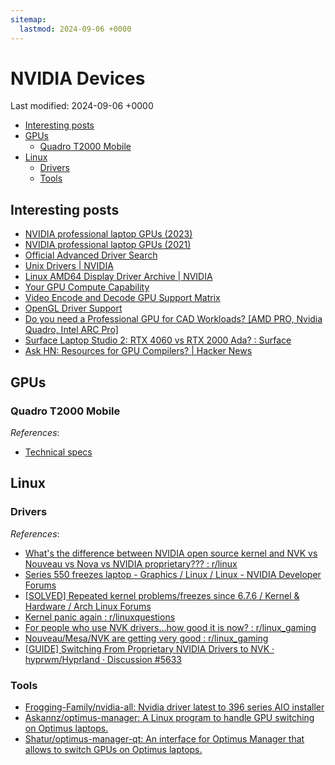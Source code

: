 ```yaml
---
sitemap:
  lastmod: 2024-09-06 +0000
---
```


# NVIDIA Devices

Last modified: 2024-09-06 +0000

- [Interesting posts](#interesting-posts)
- [GPUs](#gpus)
  - [Quadro T2000 Mobile](#quadro-t2000-mobile)
- [Linux](#linux)
  - [Drivers](#drivers)
  - [Tools](#tools)

## Interesting posts

- [NVIDIA professional laptop GPUs (2023)](https://nvdam.widen.net/s/dmdqnnwcmk/proviz-mobile-linecard-update-2653183)
- [NVIDIA professional laptop GPUs (2021)](https://www.nvidia.com/content/dam/en-zz/Solutions/design-visualization/documents/nvidia-rtx-line-card-for-mobile-workstation.pdf)
- [Official Advanced Driver Search](https://www.nvidia.com/download/find.aspx)
- [Unix Drivers \| NVIDIA](https://www.nvidia.com/en-us/drivers/unix/)
- [Linux AMD64 Display Driver Archive \| NVIDIA](https://www.nvidia.com/en-us/drivers/unix/linux-amd64-display-archive/)
- [Your GPU Compute Capability](https://developer.nvidia.com/cuda-gpus)
- [Video Encode and Decode GPU Support Matrix](https://developer.nvidia.com/video-encode-and-decode-gpu-support-matrix-new)
- [OpenGL Driver Support](https://developer.nvidia.com/opengl-driver)
- [Do you need a Professional GPU for CAD Workloads? [AMD PRO, Nvidia Quadro, Intel ARC Pro]](https://www.cgdirector.com/professional-gpu-for-cad/)
- [Surface Laptop Studio 2: RTX 4060 vs RTX 2000 Ada? : Surface](https://www.reddit.com/r/Surface/comments/16p02jc/surface_laptop_studio_2_rtx_4060_vs_rtx_2000_ada/)
- [Ask HN: Resources for GPU Compilers? \| Hacker News](https://news.ycombinator.com/item?id=41428118)

## GPUs

### Quadro T2000 Mobile

*References*:

- [Technical specs](https://technical.city/en/video/Quadro-T2000-mobile#characteristics)

## Linux

### Drivers

*References*:

- [What's the difference between NVIDIA open source kernel and NVK vs Nouveau vs Nova vs NVIDIA proprietary??? : r/linux](https://www.reddit.com/r/linux/comments/1cqcovg/whats_the_difference_between_nvidia_open_source/)
- [Series 550 freezes laptop - Graphics / Linux / Linux - NVIDIA Developer Forums](https://forums.developer.nvidia.com/t/series-550-freezes-laptop/284772)
- [\[SOLVED\] Repeated kernel problems/freezes since 6.7.6 / Kernel & Hardware / Arch Linux Forums](https://bbs.archlinux.org/viewtopic.php?id=293400)
- [Kernel panic again : r/linuxquestions](https://www.reddit.com/r/linuxquestions/comments/1brc2eg/kernel_panic_again/)
- [For people who use NVK drivers...how good it is now? : r/linux_gaming](https://www.reddit.com/r/linux_gaming/comments/1b394d1/for_people_who_use_nvk_drivershow_good_it_is_now/)
- [Nouveau/Mesa/NVK are getting very good : r/linux_gaming](https://www.reddit.com/r/linux_gaming/comments/1dz8kn2/nouveaumesanvk_are_getting_very_good/)
- [\[GUIDE\] Switching From Proprietary NVIDIA Drivers to NVK · hyprwm/Hyprland · Discussion #5633](https://github.com/hyprwm/Hyprland/discussions/5633)

### Tools

- [Frogging-Family/nvidia-all: Nvidia driver latest to 396 series AIO installer](https://github.com/Frogging-Family/nvidia-all)
- [Askannz/optimus-manager: A Linux program to handle GPU switching on Optimus laptops.](https://github.com/Askannz/optimus-manager)
- [Shatur/optimus-manager-qt: An interface for Optimus Manager that allows to switch GPUs on Optimus laptops.](https://github.com/Shatur/optimus-manager-qt)
